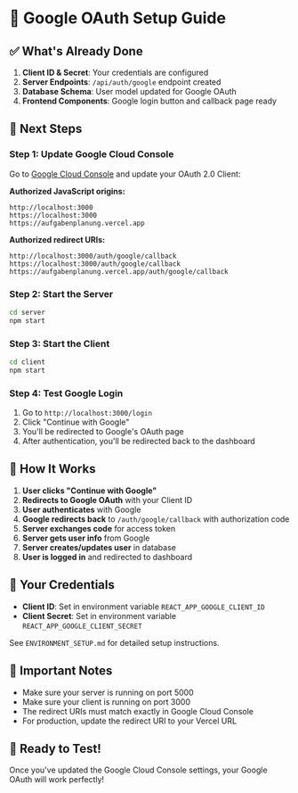 # 🔐 Google OAuth Setup Guide

## ✅ **What's Already Done**

1. **Client ID & Secret**: Your credentials are configured
2. **Server Endpoints**: `/api/auth/google` endpoint created
3. **Database Schema**: User model updated for Google OAuth
4. **Frontend Components**: Google login button and callback page ready

## 🚀 **Next Steps**

### **Step 1: Update Google Cloud Console**

Go to [Google Cloud Console](https://console.cloud.google.com/) and update your OAuth 2.0 Client:

**Authorized JavaScript origins:**
```
http://localhost:3000
https://localhost:3000
https://aufgabenplanung.vercel.app
```

**Authorized redirect URIs:**
```
http://localhost:3000/auth/google/callback
https://localhost:3000/auth/google/callback
https://aufgabenplanung.vercel.app/auth/google/callback
```

### **Step 2: Start the Server**

```bash
cd server
npm start
```

### **Step 3: Start the Client**

```bash
cd client
npm start
```

### **Step 4: Test Google Login**

1. Go to `http://localhost:3000/login`
2. Click "Continue with Google"
3. You'll be redirected to Google's OAuth page
4. After authentication, you'll be redirected back to the dashboard

## 🔧 **How It Works**

1. **User clicks "Continue with Google"**
2. **Redirects to Google OAuth** with your Client ID
3. **User authenticates** with Google
4. **Google redirects back** to `/auth/google/callback` with authorization code
5. **Server exchanges code** for access token
6. **Server gets user info** from Google
7. **Server creates/updates user** in database
8. **User is logged in** and redirected to dashboard

## 🎯 **Your Credentials**

- **Client ID**: Set in environment variable `REACT_APP_GOOGLE_CLIENT_ID`
- **Client Secret**: Set in environment variable `REACT_APP_GOOGLE_CLIENT_SECRET`

See `ENVIRONMENT_SETUP.md` for detailed setup instructions.

## 🚨 **Important Notes**

- Make sure your server is running on port 5000
- Make sure your client is running on port 3000
- The redirect URIs must match exactly in Google Cloud Console
- For production, update the redirect URI to your Vercel URL

## 🎉 **Ready to Test!**

Once you've updated the Google Cloud Console settings, your Google OAuth will work perfectly!

